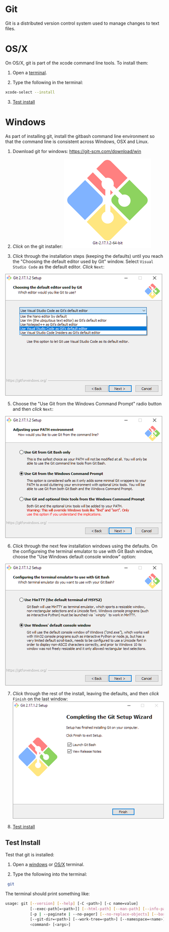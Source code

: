 # Git
Git is a distributed version control system used to manage changes to text files. 

# OS/X

On OS/X, git is part of the xcode command line tools. To install them:

1. Open a [terminal](osx_terminal).

2. Type the following in the terminal:
```bash
xcode-select --install
```
3. [Test install](#test-install)

# Windows
As part of installing git, install the gitbash command line environment so that the command line is consistent across Windows, OSX and Linux.

1. Download git for windows:
https://git-scm.com/download/win

2. *Click* on the git installer:
![git installation icon, looks like a tree branch inside 4 colored squares](../images/windows/git/git00.png)

3. *Click* through the installation steps (keeping the defaults) until you reach the "Choosing the default editor used by Git" window. Select `Visual Studio Code` as the default editor. *Click* `Next`:

![installation menu containing drop down of editor options: nano, vim, notepad++, visual studio code, visual studio code insiders](../images/windows/git/git06.png)

5. Choose the "Use Git from the Windows Command Prompt" radio button and then *click* `Next`:

![three radio buttons: use git from git bash, use git from windows command prompt, use git and optional unix tools from the windows command prompt](../images/windows/git/git07.png) 

6. *Click* through the next few installation windows using the defaults. On the configureing the terminal emulator to use with Git Bash window, choose the "Use Windows default console window" option:

![two radio buttons: USe MinTTY, Use Windows default console window](../images/windows/git/git10.png)

7. *Click* through the rest of the install, leaving the defaults, and then *click* `Finish` on the last window: 
![final installation window that says "completing the git setup wizard"](../images/windows/git/git13.png)

3. [Test install](#test-install)

## Test Install

Test that git is installed:

1. Open a [windows](windows_terminal.md) or [OS/X](osx_terminal.md) terminal. 

2. Type the following into the terminal:
```bash
 git
 ```

The terminal should print something like:

```bash
usage: git [--version] [--help] [-C <path>] [-c name=value]
           [--exec-path[=<path>]] [--html-path] [--man-path] [--info-path]
           [-p | --paginate | --no-pager] [--no-replace-objects] [--bare]
           [--git-dir=<path>] [--work-tree=<path>] [--namespace=<name>]
           <command> [<args>]


```
